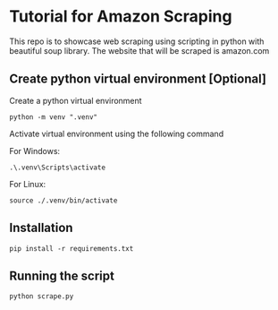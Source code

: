 # Tutorial for Amazon Scraping

This repo is to showcase web scraping using scripting in python with beautiful soup library. The website that will be scraped is amazon.com


## Create python virtual environment [Optional]

Create a python virtual environment
<pre>
<code>python -m venv ".venv"</code>
</pre>

Activate virtual environment using the following command

For Windows:
<pre>
<code>.\.venv\Scripts\activate</code>
</pre>

For Linux:
<pre>
<code>source ./.venv/bin/activate</code>
</pre>


## Installation

<pre>
<code>pip install -r requirements.txt</code>
</pre>


## Running the script

<pre>
<code>python scrape.py</code>
</pre>